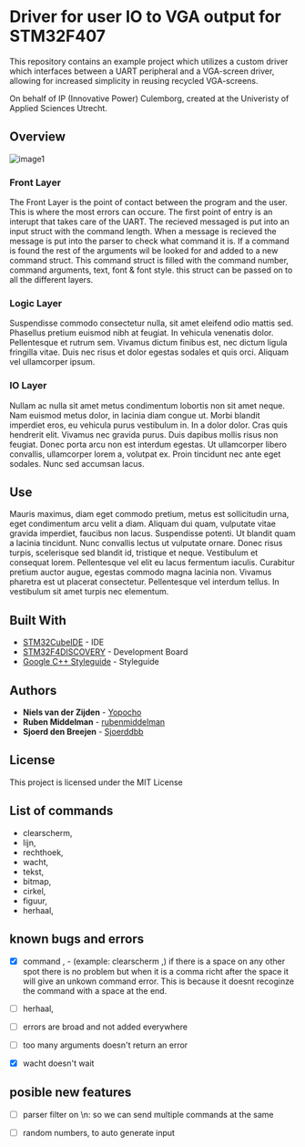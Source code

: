 # Driver for user IO to VGA output for STM32F407

This repository contains an example project which utilizes a custom driver which interfaces between a UART peripheral and a VGA-screen driver, allowing for increased simplicity in reusing recycled VGA-screens.

On behalf of IP (Innovative Power) Culemborg, created at the Univeristy of Applied Sciences Utrecht.

## Overview
![image1](images/Funtioneel_Schema.png)


### Front Layer

The Front Layer is the point of contact between the program and the user. This is where the most errors can occure. The first point of entry is an interupt that takes care of the UART. The recieved messaged is put into an input struct with the command length. When a message is recieved the message is put into the parser to check what command it is. If a command is found the rest of the arguments wil be looked for and added to a new command struct. This command struct is filled with the command number, command arguments, text, font & font style. this struct can be passed on to all the different layers.

### Logic Layer

Suspendisse commodo consectetur nulla, sit amet eleifend odio mattis sed. Phasellus pretium euismod nibh at feugiat. In vehicula venenatis dolor. Pellentesque et rutrum sem. Vivamus dictum finibus est, nec dictum ligula fringilla vitae. Duis nec risus et dolor egestas sodales et quis orci. Aliquam vel ullamcorper ipsum.


### IO Layer

Nullam ac nulla sit amet metus condimentum lobortis non sit amet neque. Nam euismod metus dolor, in lacinia diam congue ut. Morbi blandit imperdiet eros, eu vehicula purus vestibulum in. In a dolor dolor. Cras quis hendrerit elit. Vivamus nec gravida purus. Duis dapibus mollis risus non feugiat. Donec porta arcu non est interdum egestas. Ut ullamcorper libero convallis, ullamcorper lorem a, volutpat ex. Proin tincidunt nec ante eget sodales. Nunc sed accumsan lacus.


## Use

Mauris maximus, diam eget commodo pretium, metus est sollicitudin urna, eget condimentum arcu velit a diam. Aliquam dui quam, vulputate vitae gravida imperdiet, faucibus non lacus. Suspendisse potenti. Ut blandit quam a lacinia tincidunt. Nunc convallis lectus ut vulputate ornare. Donec risus turpis, scelerisque sed blandit id, tristique et neque. Vestibulum et consequat lorem. Pellentesque vel elit eu lacus fermentum iaculis. Curabitur pretium auctor augue, egestas commodo magna lacinia non. Vivamus pharetra est ut placerat consectetur. Pellentesque vel interdum tellus. In vestibulum sit amet turpis nec elementum.


## Built With

* [STM32CubeIDE](https://www.st.com/en/development-tools/stm32cubeide.html) - IDE 
* [STM32F4DISCOVERY](https://www.st.com/en/evaluation-tools/stm32f4discovery.html) - Development Board
* [Google C++ Styleguide](https://google.github.io/styleguide/cppguide.html#Constant_Names) - Styleguide

## Authors

* **Niels van der Zijden** - [Yopocho](https://github.com/yopocho)
* **Ruben Middelman** - [rubenmiddelman](https://github.com/rubenmiddelman) 
* **Sjoerd den Breejen** - [Sjoerddbb](https://github.com/Sjoerddbb) 

## License

This project is licensed under the MIT License

## List of commands
- clearscherm,
- lijn,
- rechthoek,
- wacht,
- tekst,
- bitmap,
- cirkel,
- figuur,
- herhaal,

## known bugs and errors
- [x] command , 
        - (example: clearscherm ,) if there is a space on any other spot there is no problem but when it is a comma richt after the space it will give an unkown command error. This is because it doesnt recoginze the command with a space at the end.
- [ ] herhaal, 
- [ ] errors are broad and not added everywhere
- [ ] too many arguments doesn't return an error
- [x] wacht doesn't wait


## posible new features
- [ ] parser filter on \n: so we can send multiple commands at the same 
- [ ] random numbers, to auto generate input




